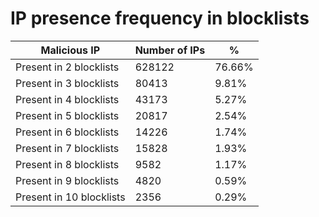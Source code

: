 # IP presence frequency in blocklists
| Malicious IP | Number of IPs | % |
|----|----|----|
| Present in 2 blocklists | 628122 | 76.66% |
| Present in 3 blocklists | 80413 | 9.81% |
| Present in 4 blocklists | 43173 | 5.27% |
| Present in 5 blocklists | 20817 | 2.54% |
| Present in 6 blocklists | 14226 | 1.74% |
| Present in 7 blocklists | 15828 | 1.93% |
| Present in 8 blocklists | 9582 | 1.17% |
| Present in 9 blocklists | 4820 | 0.59% |
| Present in 10 blocklists | 2356 | 0.29% |
